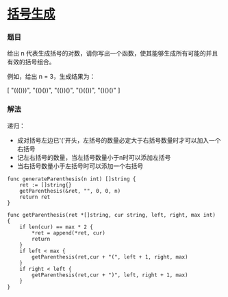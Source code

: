 # [括号生成](https://leetcode-cn.com/problems/generate-parentheses/)

### 题目

给出 n 代表生成括号的对数，请你写出一个函数，使其能够生成所有可能的并且有效的括号组合。

例如，给出 n = 3，生成结果为：

[
  "((()))",
  "(()())",
  "(())()",
  "()(())",
  "()()()"
]

### 解法

递归：
* 成对括号左边已'('开头，左括号的数量必定大于右括号数量时才可以加入一个右括号
* 记左右括号的数量，当左括号数量小于n时可以添加左括号
* 当右括号数量小于左括号时可以添加一个右括号

```
func generateParenthesis(n int) []string {
	ret := []string{}
	getParenthesis(&ret, "", 0, 0, n)
	return ret
}

func getParenthesis(ret *[]string, cur string, left, right, max int)  {
	if len(cur) == max * 2 {
		*ret = append(*ret, cur)
		return
	}
	if left < max {
		getParenthesis(ret,cur + "(", left + 1, right, max)
	}
	if right < left {
		getParenthesis(ret,cur + ")", left, right + 1, max)
	}
}
```